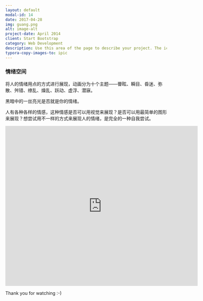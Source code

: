 ```yaml
---
layout: default
modal-id: 14
date: 2017-04-28
img: guang.png
alt: image-alt
project-date: April 2014
client: Start Bootstrap
category: Web Development
description: Use this area of the page to describe your project. The icon above is part of a free icon set by <a href="https://sellfy.com/p/8Q9P/jV3VZ/">Flat Icons</a>. On their website, you can download their free set with 16 icons, or you can purchase the entire set with 146 icons for only $12!
typora-copy-images-to: ipic
---
```


### 情绪空间



将人的情绪用点的方式进行展现，动画分为十个主题——瞢眩、瞬目、昏迷、弥散、舛错、缭乱、燥乱、跃动、虚浮、潜寐。

黑暗中的一丝亮光是否就是你的情绪。

人有各种各样的情感，这种情感是否可以用视觉来展现？是否可以用最简单的图形来展现？想尝试用不一样的方式来展现人的情绪，是完全的一种自我尝试。



<iframe width="600" height="500" src="https://player.youku.com/embed/XMjc0MzI1MjIxMg==" frameborder="0"> </iframe>





Thank you for watching  :-)


